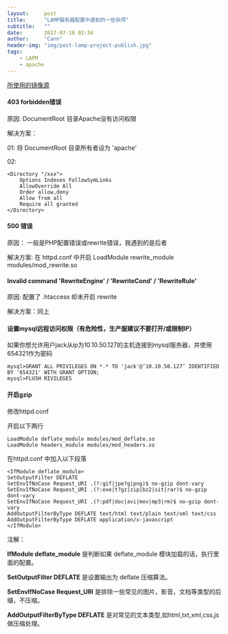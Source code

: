 ```yaml
---
layout:     post
title:      "LAMP服务器配置中遇到的一些杂项"
subtitle:   ""
date:       2017-07-10 02:34
author:     "Cann"
header-img: "img/post-lamp-project-publish.jpg"
tags:
    - LAPM
    - apache
---
```


[所使用的镜像源](https://market.aliyun.com/products/53398003/cmjj017167.html?spm=5176.2020520101.image.selectFromMarketplace.211d5c9ajh3Mad)

#### 403 forbidden错误

原因: DocumentRoot 目录Apache没有访问权限

解决方案：

01: 将 DocumentRoot 目录所有者设为 'apache'

02:

    <Directory "/xxx">
        Options Indexes FollowSymLinks
        AllowOverride All
        Order allow,deny
        Allow from all
        Require all granted
    </Directory>


#### 500 错误

原因： 一般是PHP配置错误或rewrite错误，我遇到的是后者

解决方案: 在 httpd.conf 中开启 LoadModule rewrite_module modules/mod_rewrite.so

#### Invalid command 'RewriteEngine' / 'RewriteCond' / 'RewriteRule'

原因: 配置了 .htaccess 却未开启 rewrite

解决方案：同上

#### 设置mysql远程访问权限（有危险性，生产服建议不要打开/或限制IP）

如果你想允许用户jack从ip为10.10.50.127的主机连接到mysql服务器，并使用654321作为密码

    mysql>GRANT ALL PRIVILEGES ON *.* TO 'jack'@’10.10.50.127’ IDENTIFIED BY '654321' WITH GRANT OPTION;
    mysql>FLUSH RIVILEGES

#### 开启gzip

修改httpd.conf

开启以下两行

    LoadModule deflate_module modules/mod_deflate.so
    LoadModule headers_module modules/mod_headers.so

在httpd.conf 中加入以下段落

    <IfModule deflate_module>
    SetOutputFilter DEFLATE
    SetEnvIfNoCase Request_URI .(?:gif|jpe?g|png)$ no-gzip dont-vary
    SetEnvIfNoCase Request_URI .(?:exe|t?gz|zip|bz2|sit|rar)$ no-gzip dont-vary
    SetEnvIfNoCase Request_URI .(?:pdf|doc|avi|mov|mp3|rm)$ no-gzip dont-vary
    AddOutputFilterByType DEFLATE text/html text/plain text/xml text/css
    AddOutputFilterByType DEFLATE application/x-javascript
    </IfModule>

注解：

**IfModule deflate_module** 是判断如果 deflate_module 模块加载的话，执行里面的配置。

**SetOutputFilter DEFLATE** 是设置输出为 deflate 压缩算法。

**SetEnvIfNoCase Request_URI** 是排除一些常见的图片，影音，文档等类型的后缀，不压缩。

**AddOutputFilterByType DEFLATE** 是对常见的文本类型,如html,txt,xml,css,js做压缩处理。




